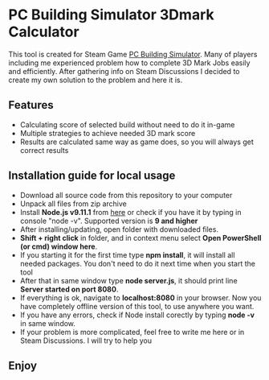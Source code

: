 # PC Building Simulator 3Dmark Calculator
This tool is created for Steam Game [PC Building Simulator](https://store.steampowered.com/app/621060/PC_Building_Simulator/).
Many of players including me experienced problem how to complete 3D Mark Jobs easily and efficiently.
After gathering info on Steam Discussions I decided to create my own solution to the problem and here it is.

## Features

* Calculating score of selected build without need to do it in-game
* Multiple strategies to achieve needed 3D mark score
* Results are calculated same way as game does, so you will always get correct results

## Installation guide for local usage

* Download all source code from this repository to your computer
* Unpack all files from zip archive
* Install **Node.js v9.11.1** from [here](https://nodejs.org/en/) or check if you have it by typing in console "node -v". Supported version is **9 and higher**
* After installing/updating, open folder with downloaded files.
* **Shift + right click** in folder, and in context menu select **Open PowerShell (or cmd) window here**.
* If you starting it for the first time type **npm install**, it will install all needed packages. You don't need to do it next time when you start the tool
* After that in same window type **node server.js**, it should print line **Server started on port 8080**.
* If everything is ok, navigate to **localhost:8080** in your browser. Now you have completely offline version of this tool, to use anywhere you want.
* If you have any errors, check if Node install corectly by typing **node -v** in same window.
* If your problem is more complicated, feel free to write me here or in Steam Discussions. I will try to help you

## Enjoy